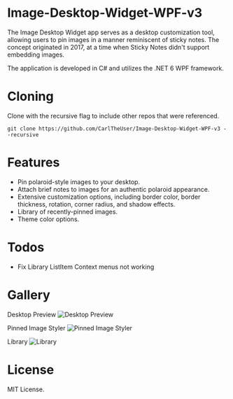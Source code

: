 # Image-Desktop-Widget-WPF-v3
The Image Desktop Widget app serves as a desktop customization tool, allowing users to pin images in a manner reminiscent of sticky notes. The concept originated in 2017, at a time when Sticky Notes didn't support embedding images.

The application is developed in C# and utilizes the .NET 6 WPF framework.

# Cloning
Clone with the recursive flag to include other repos that were referenced.

`git clone https://github.com/CarlTheUser/Image-Desktop-Widget-WPF-v3 --recursive`

# Features
* Pin polaroid-style images to your desktop.
* Attach brief notes to images for an authentic polaroid appearance.
* Extensive customization options, including border color, border thickness, rotation, corner radius, and shadow effects.
* Library of recently-pinned images.
* Theme color options.

# Todos
* Fix Library ListItem Context menus not working

# Gallery

Desktop Preview
![Desktop Preview](https://lh3.googleusercontent.com/drive-viewer/AITFw-zVT8SXpeffQaxQD9-5Vkev9EJjZIjW9tDXXaWunzEc04jD72y2mb9SgrRD549AponsuoQEUtCR42M1xwcYoOVPSvg3xw=s1600)

Pinned Image Styler
![Pinned Image Styler](https://lh3.googleusercontent.com/drive-viewer/AITFw-wQ-pqIb258ZferHy6GzCZGPe2SlNkefn3iNqDbreIiAcdwgxsqsEz9IgM457fm4anLq-n21ycOI_H6Vy6TVp3o3Yke5w=s1600)

Library
![Library](https://lh3.googleusercontent.com/drive-viewer/AITFw-y_cysVGNHfcYIiE-koQZ_cyVzkVtuRXE01TlqaiTe5AR0OhZKctaI1IxlCDBY6uIVP-iigphITO01LksNQB5e4RFrskQ=s1600)

# License
MIT License.
